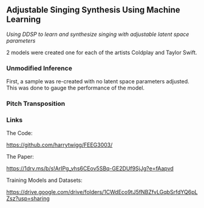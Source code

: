 ## Adjustable Singing Synthesis Using Machine Learning

<em>Using DDSP to learn and synthesize singing with adjustable latent space parameters</em>

2 models were created one for each of the artists Coldplay and Taylor Swift.

### Unmodified Inference

First, a sample was re-created with no latent space parameters adjusted. This was done to gauge the performance of the model.

### Pitch Transposition



### Links

The Code:

https://github.com/harrytwigg/FEEG3003/

The Paper:

https://1drv.ms/b/s!ArIPg_vhs6CEov5SBq-GE2DUf9SjJg?e=fAapvd

Training Models and Datasets:

https://drive.google.com/drive/folders/1CWdEco9tJ5fNBZfvLGqbSrfdYQ6pLZsz?usp=sharing